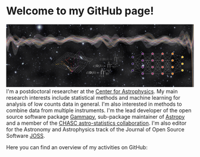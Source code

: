 # Welcome to my GitHub page!

![](social-media-banner.png)
I'm a postdoctoral researcher at the [Center for Astrophysics](https://www.cfa.harvard.edu). My main research interests include statistical methods and machine learning for analysis of low counts data in general. I'm also interested in methods to combine data from multiple instruments. I'm the lead developer of the open source software package [Gammapy](https://gammapy.org), sub-package maintainer of [Astropy](https://astropy.org) and a member of the [CHASC astro-statistics collaboration](https://hea-www.harvard.edu/astrostat/). I'm also editor for the Astronomy and Astrophysics track of the Journal of Open Source Software [JOSS](https://joss.theoj.org).

Here you can find an overview of my activities on GitHub:
